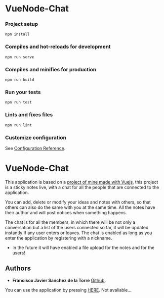 # VueNode-Chat

### Project setup
```
npm install
```

### Compiles and hot-reloads for development
```
npm run serve
```

### Compiles and minifies for production
```
npm run build
```

### Run your tests
```
npm run test
```

### Lints and fixes files
```
npm run lint
```

### Customize configuration
See [Configuration Reference](https://cli.vuejs.org/config/).

# VueNode-Chat

This application is based on a [project of mine made with Vuejs](https://github.com/Franklonchas/VueNotes), this project is a sticky notes live, with a chat for all the people that are connected to the application.

You can add, delete or modify your ideas and notes with others, so that others can also do the same with you at the same time. All the notes have their author and will post notices when something happens.

The chat is for all the members, in which there will be not only a conversation but a list of the users connected so far, it will be updated instantly if any user enters or leaves. The chat is enabled as long as you enter the application by registering with a nickname.

* In the future it will have enabled a file upload for the notes and for the users!


## Authors

* **Francisco Javier Sanchez de la Torre** [Github](https://github.com/Franklonchas).

You can use the application by pressing [HERE](). Not avaliable...

